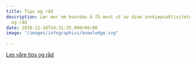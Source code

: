 ```yaml
---
title: Tips og råd
description: Lær mer om hvordan å få mest ut av dine innkjøpsaktiviteter gjennom tips
  og råd
date: 2018-12-16T14:31:35.000+00:00
image: "/images/infographics/knowledge.svg"

---
```

<a href="/blogg/innsikt/" class="btn btn-primary green btn-lg">Les våre tips og råd</a>